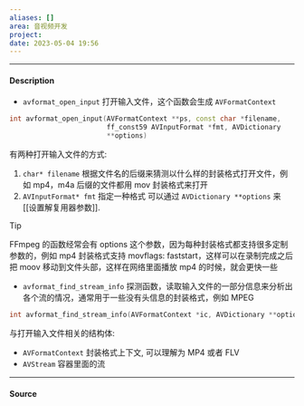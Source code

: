 ```yaml
---
aliases: []
area: 音视频开发
project: 
date: 2023-05-04 19:56
---
```

---
#### Description
- `avformat_open_input` 
打开输入文件，这个函数会生成 `AVFormatContext`
```cpp
int avformat_open_input(AVFormatContext **ps, const char *filename,
                        ff_const59 AVInputFormat *fmt, AVDictionary            
                        **options)
```
有两种打开输入文件的方式: 
1. `char* filename`
    根据文件名的后缀来猜测以什么样的封装格式打开文件，例如 mp4，m4a 后缀的文件都用 mov 封装格式来打开
2. `AVInputFormat* fmt`
    指定一种格式
可以通过 `AVDictionary **options` 来[[设置解复用器参数]].
> [!tip] 
> FFmpeg 的函数经常会有 options 这个参数，因为每种封装格式都支持很多定制参数的，例如 mp4 封装格式支持 movflags: faststart，这样可以在录制完成之后把 moov 移动到文件头部，这样在网络里面播放 mp4 的时候，就会更快一些

- `avformat_find_stream_info`
探测函数，读取输入文件的一部分信息来分析出各个流的情况，通常用于一些没有头信息的封装格式，例如 MPEG
```cpp
int avformat_find_stream_info(AVFormatContext *ic, AVDictionary **options);
```
与打开输入文件相关的结构体: 
- `AVFormatContext`
    封装格式上下文, 可以理解为 MP4 或者 FLV
- `AVStream`
    容器里面的流

---
#### Source
